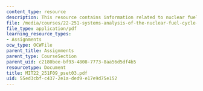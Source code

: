 ```yaml
---
content_type: resource
description: This resource contains information related to nuclear fuel cycle.
file: /media/courses/22-251-systems-analysis-of-the-nuclear-fuel-cycle-fall-2009/55ed3cbfc4372e1aded9e17e9d75e152_MIT22_251F09_pset03.pdf
file_type: application/pdf
learning_resource_types:
- Assignments
ocw_type: OCWFile
parent_title: Assignments
parent_type: CourseSection
parent_uid: c2180bee-bf93-4808-7773-8aa56d5df4b5
resourcetype: Document
title: MIT22_251F09_pset03.pdf
uid: 55ed3cbf-c437-2e1a-ded9-e17e9d75e152
---
```

